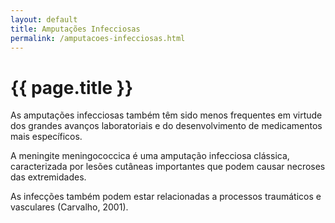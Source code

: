 ```yaml
---
layout: default
title: Amputações Infecciosas
permalink: /amputacoes-infecciosas.html
---
```


#  {{ page.title }}

As amputações infecciosas também têm sido menos frequentes em virtude dos grandes avanços laboratoriais e do desenvolvimento de medicamentos mais específicos.

A meningite meningococcica é uma amputação infecciosa clássica, caracterizada por lesões cutâneas importantes que podem causar necroses das extremidades.

As infecções também podem estar relacionadas a processos traumáticos e vasculares (Carvalho, 2001).

